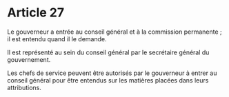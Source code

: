 # Article 27

Le gouverneur a entrée au conseil général et à la commission permanente ; il est entendu quand il le demande.

Il est représenté au sein du conseil général par le secrétaire général du gouvernement.

Les chefs de service peuvent être autorisés par le gouverneur à entrer au conseil général pour être entendus sur les matières placées dans leurs attributions.
